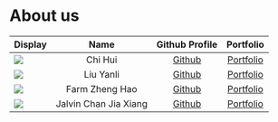 # About us

Display | Name | Github Profile | Portfolio 
--------|:----:|:--------------:|:---------:
![](https://via.placeholder.com/100.png?text=Photo) | Chi Hui | [Github](https://github.com/chihui8199) | [Portfolio](team/chihui8199.md)
![](https://via.placeholder.com/100.png?text=Photo) | Liu Yanli | [Github](https://github.com/yanli1215) | [Portfolio](team/johndoe.md)
![](https://via.placeholder.com/100.png?text=Photo) | Farm Zheng Hao | [Github](https://github.com/FarmZH98) | [Portfolio](team/FarmZH98.md)
![](https://via.placeholder.com/100.png?text=Photo) | Jalvin Chan Jia Xiang | [Github](https://github.com/jalvinchan) | [Portfolio](team/FarmZH98.md)
